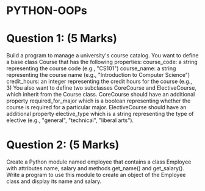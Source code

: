 # PYTHON-OOPs

# Question 1: (5 Marks)
Build a program to manage a university's course catalog. You want to define a base class Course that has the following properties:
course_code: a string representing the course code (e.g., "CS101")
course_name: a string representing the course name (e.g., "Introduction to Computer Science")
credit_hours: an integer representing the credit hours for the course (e.g., 3)
You also want to define two subclasses CoreCourse and ElectiveCourse, which inherit from the Course class.
CoreCourse should have an additional property required_for_major which is a boolean representing whether the course is required for a particular major.
ElectiveCourse should have an additional property elective_type which is a string representing the type of elective (e.g., "general", "technical", "liberal arts").

# Question 2: (5 Marks)
Create a Python module named employee that contains a class Employee with attributes name, salary
and methods get_name() and get_salary().
Write a program to use this module to create an object of the Employee class and display its name and salary.
